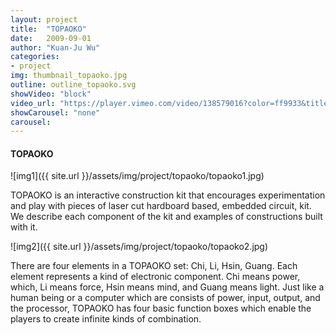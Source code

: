 ```yaml
---
layout: project
title:  "TOPAOKO"
date:   2009-09-01
author: "Kuan-Ju Wu"
categories:
- project
img: thumbnail_topaoko.jpg
outline: outline_topaoko.svg
showVideo: "block"
video_url: "https://player.vimeo.com/video/138579016?color=ff9933&title=0&byline=0&portrait=0"
showCarousel: "none"
carousel:
---
```

#### TOPAOKO ####

![img1]({{ site.url }}/assets/img/project/topaoko/topaoko1.jpg)

TOPAOKO is an interactive construction kit that encourages experimentation and play with pieces of laser cut hardboard based, embedded circuit, kit. We describe each component of the kit and examples of constructions built with it.

![img2]({{ site.url }}/assets/img/project/topaoko/topaoko2.jpg)

There are four elements in a TOPAOKO set: Chi, Li, Hsin, Guang. Each element represents a kind of electronic component. Chi means power, which, Li means force, Hsin means mind, and Guang means light. Just like a human being or a computer which are consists of power, input, output, and the processor, TOPAOKO has four basic function boxes which enable the players to create infinite kinds of combination.
